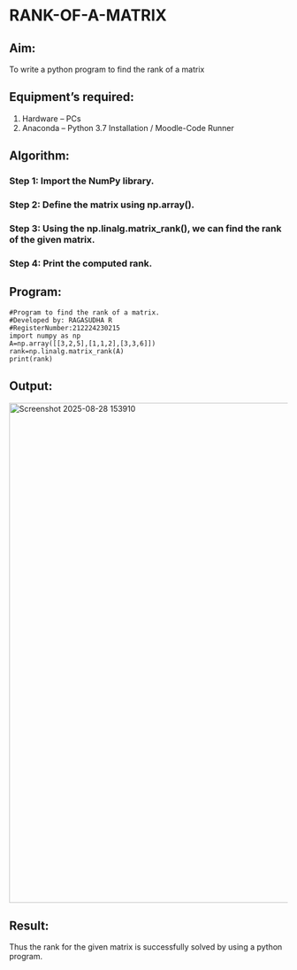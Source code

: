 # RANK-OF-A-MATRIX
## Aim:
To write a python program to find the rank of a matrix
## Equipment’s required:
1. 	Hardware – PCs
2. 	Anaconda – Python 3.7 Installation / Moodle-Code Runner
## Algorithm:
### Step 1: Import the NumPy library.
### Step 2: Define the matrix using np.array().
### Step 3: Using the np.linalg.matrix_rank(), we can find the rank of the given matrix.
### Step 4: Print the computed rank.
## Program:
```
#Program to find the rank of a matrix.
#Developed by: RAGASUDHA R
#RegisterNumber:212224230215
import numpy as np
A=np.array([[3,2,5],[1,1,2],[3,3,6]])
rank=np.linalg.matrix_rank(A)
print(rank)
```
## Output:
<img width="1293" height="903" alt="Screenshot 2025-08-28 153910" src="https://github.com/user-attachments/assets/6309d2b0-4130-48d3-923b-81f2ae7c6284" />

## Result:
Thus the rank for the given matrix is successfully solved by  using a python program.

